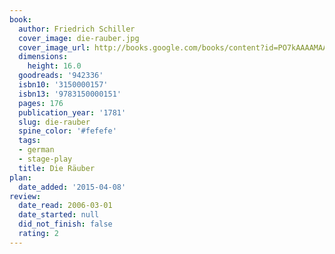 ```yaml
---
book:
  author: Friedrich Schiller
  cover_image: die-rauber.jpg
  cover_image_url: http://books.google.com/books/content?id=PO7kAAAAMAAJ&printsec=frontcover&img=1&zoom=1&source=gbs_api
  dimensions:
    height: 16.0
  goodreads: '942336'
  isbn10: '3150000157'
  isbn13: '9783150000151'
  pages: 176
  publication_year: '1781'
  slug: die-rauber
  spine_color: '#fefefe'
  tags:
  - german
  - stage-play
  title: Die Räuber
plan:
  date_added: '2015-04-08'
review:
  date_read: 2006-03-01
  date_started: null
  did_not_finish: false
  rating: 2
---
```

